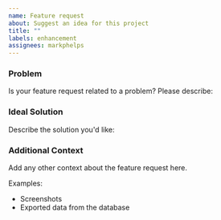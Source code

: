 ```yaml
---
name: Feature request
about: Suggest an idea for this project
title: ""
labels: enhancement
assignees: markphelps
---
```


### Problem

Is your feature request related to a problem? Please describe:

<!--
A clear and concise description of what the problem is. Ex. I'm frustrated by [...]
-->

### Ideal Solution

Describe the solution you'd like:

<!--
A clear and concise description of what you want to happen.
-->

### Additional Context

Add any other context about the feature request here.

Examples:

- Screenshots
- Exported data from the database

<!--

**Screenshots**

If applicable, add screenshots to help explain your request.

**Attach an Export**

If your feature request is based on a limitation that could be best shown with a specific set of data, please export your data by running:

```
flipt export > export.yml
```

And then attach the YAML file to this issue. ❤️

-->